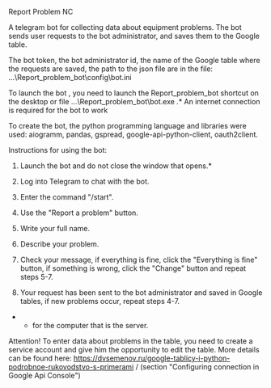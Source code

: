 Report Problem NC

A telegram bot for collecting data about equipment problems.
The bot sends user requests to the bot administrator, and saves them to the Google table.


The bot token, the bot administrator id, the name of the Google table where the requests are saved, the path to the json file are in the file: ...\Report_problem_bot\config\bot.ini


To launch the bot , you need to launch the Report_problem_bot shortcut on the desktop or file ...\Report_problem_bot\bot.exe .*
An internet connection is required for the bot to work


To create the bot, the python programming language and libraries were used: aiogramm, pandas, gspread, google-api-python-client, oauth2client.


Instructions for using the bot:

1. Launch the bot and do not close the window that opens.*

2. Log into Telegram to chat with the bot.

3. Enter the command "/start".

4. Use the "Report a problem" button.

5. Write your full name.

6. Describe your problem.

7. Check your message, if everything is fine, click the "Everything is fine" button, if something is wrong, click the "Change" button and repeat steps 5-7.

8. Your request has been sent to the bot administrator and saved in Google tables, if new problems occur, repeat steps 4-7.


* - for the computer that is the server.

Attention! To enter data about problems in the table, you need to create a service account and give him the opportunity to edit the table. More details can be found here: https://dvsemenov.ru/google-tablicy-i-python-podrobnoe-rukovodstvo-s-primerami / (section "Configuring connection in Google Api Console")
